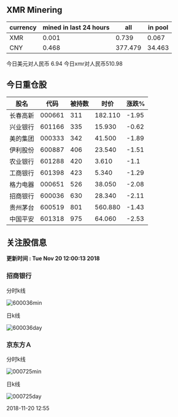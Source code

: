 ## XMR Minering

|currency|mined in last 24 hours|all|in pool|
|---|---|---|---|
|XMR|0.001|0.739|0.067|
|CNY|0.468|377.479|34.463|

今日美元对人民币 6.94	今日xmr对人民币510.98


## 今日重仓股 

|股名|代码|被持数|时价|涨跌%|
|---|---|---|---|---|
|长春高新|000661|311|182.110|-1.95|
|兴业银行|601166|335|15.930|-0.62|
|美的集团|000333|342|41.500|-1.89|
|伊利股份|600887|406|23.540|-1.51|
|农业银行|601288|420|3.610|-1.1|
|工商银行|601398|423|5.340|-1.29|
|格力电器|000651|526|38.050|-2.08|
|招商银行|600036|630|28.340|-2.11|
|贵州茅台|600519|801|560.880|-1.43|
|中国平安|601318|975|64.060|-2.53|

## 关注股信息
**更新时间 : Tue Nov 20 12:00:13 2018**
### 招商银行 
分时k线

![600036min](http://image.sinajs.cn/newchart/min/n/sh600036.gif)

日k线

![600036day](http://image.sinajs.cn/newchart/daily/n/sh600036.gif)

### 京东方Ａ 
分时k线

![000725min](http://image.sinajs.cn/newchart/min/n/sz000725.gif)

日k线

![000725day](http://image.sinajs.cn/newchart/daily/n/sz000725.gif)

2018-11-20 12:55